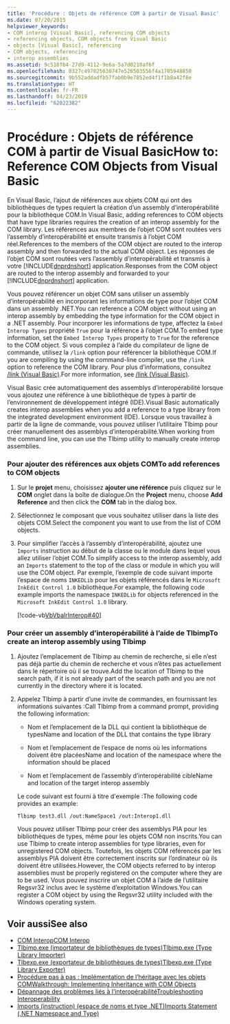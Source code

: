 ```yaml
---
title: 'Procédure : Objets de référence COM à partir de Visual Basic'
ms.date: 07/20/2015
helpviewer_keywords:
- COM interop [Visual Basic], referencing COM objects
- referencing objects, COM objects from Visual Basic
- objects [Visual Basic], referencing
- COM objects, referencing
- interop assemblies
ms.assetid: 9c518fb4-27d9-4112-9e6a-5a7d0210af6f
ms.openlocfilehash: 0327c497025630747e526503556f4a1705948850
ms.sourcegitcommit: 9b552addadfb57fab0b9e7852ed4f1f1b8a42f8e
ms.translationtype: HT
ms.contentlocale: fr-FR
ms.lasthandoff: 04/23/2019
ms.locfileid: "62022382"
---
```

# <a name="how-to-reference-com-objects-from-visual-basic"></a><span data-ttu-id="fbe1d-102">Procédure : Objets de référence COM à partir de Visual Basic</span><span class="sxs-lookup"><span data-stu-id="fbe1d-102">How to: Reference COM Objects from Visual Basic</span></span>
<span data-ttu-id="fbe1d-103">En Visual Basic, l’ajout de références aux objets COM qui ont des bibliothèques de types requiert la création d’un assembly d’interopérabilité pour la bibliothèque COM.</span><span class="sxs-lookup"><span data-stu-id="fbe1d-103">In Visual Basic, adding references to COM objects that have type libraries requires the creation of an interop assembly for the COM library.</span></span> <span data-ttu-id="fbe1d-104">Les références aux membres de l’objet COM sont routées vers l’assembly d’interopérabilité et ensuite transmis à l’objet COM réel.</span><span class="sxs-lookup"><span data-stu-id="fbe1d-104">References to the members of the COM object are routed to the interop assembly and then forwarded to the actual COM object.</span></span> <span data-ttu-id="fbe1d-105">Les réponses de l’objet COM sont routées vers l’assembly d’interopérabilité et transmis à votre [!INCLUDE[dnprdnshort](~/includes/dnprdnshort-md.md)] application.</span><span class="sxs-lookup"><span data-stu-id="fbe1d-105">Responses from the COM object are routed to the interop assembly and forwarded to your [!INCLUDE[dnprdnshort](~/includes/dnprdnshort-md.md)] application.</span></span>  
  
 <span data-ttu-id="fbe1d-106">Vous pouvez référencer un objet COM sans utiliser un assembly d’interopérabilité en incorporant les informations de type pour l’objet COM dans un assembly .NET.</span><span class="sxs-lookup"><span data-stu-id="fbe1d-106">You can reference a COM object without using an interop assembly by embedding the type information for the COM object in a .NET assembly.</span></span> <span data-ttu-id="fbe1d-107">Pour incorporer les informations de type, affectez la `Embed Interop Types` propriété `True` pour la référence à l’objet COM.</span><span class="sxs-lookup"><span data-stu-id="fbe1d-107">To embed type information, set the `Embed Interop Types` property to `True` for the reference to the COM object.</span></span> <span data-ttu-id="fbe1d-108">Si vous compilez à l’aide du compilateur de ligne de commande, utilisez la `/link` option pour référencer la bibliothèque COM.</span><span class="sxs-lookup"><span data-stu-id="fbe1d-108">If you are compiling by using the command-line compiler, use the `/link` option to reference the COM library.</span></span> <span data-ttu-id="fbe1d-109">Pour plus d’informations, consultez [/link (Visual Basic)](../../../visual-basic/reference/command-line-compiler/link.md).</span><span class="sxs-lookup"><span data-stu-id="fbe1d-109">For more information, see [/link (Visual Basic)](../../../visual-basic/reference/command-line-compiler/link.md).</span></span>  
  
 <span data-ttu-id="fbe1d-110">Visual Basic crée automatiquement des assemblys d’interopérabilité lorsque vous ajoutez une référence à une bibliothèque de types à partir de l’environnement de développement intégré (IDE).</span><span class="sxs-lookup"><span data-stu-id="fbe1d-110">Visual Basic automatically creates interop assemblies when you add a reference to a type library from the integrated development environment (IDE).</span></span> <span data-ttu-id="fbe1d-111">Lorsque vous travaillez à partir de la ligne de commande, vous pouvez utiliser l’utilitaire Tlbimp pour créer manuellement des assemblys d’interopérabilité.</span><span class="sxs-lookup"><span data-stu-id="fbe1d-111">When working from the command line, you can use the Tlbimp utility to manually create interop assemblies.</span></span>  
  
### <a name="to-add-references-to-com-objects"></a><span data-ttu-id="fbe1d-112">Pour ajouter des références aux objets COM</span><span class="sxs-lookup"><span data-stu-id="fbe1d-112">To add references to COM objects</span></span>  
  
1. <span data-ttu-id="fbe1d-113">Sur le **projet** menu, choisissez **ajouter une référence** puis cliquez sur le **COM** onglet dans la boîte de dialogue.</span><span class="sxs-lookup"><span data-stu-id="fbe1d-113">On the **Project** menu, choose **Add Reference** and then click the **COM** tab in the dialog box.</span></span>  
  
2. <span data-ttu-id="fbe1d-114">Sélectionnez le composant que vous souhaitez utiliser dans la liste des objets COM.</span><span class="sxs-lookup"><span data-stu-id="fbe1d-114">Select the component you want to use from the list of COM objects.</span></span>  
  
3. <span data-ttu-id="fbe1d-115">Pour simplifier l’accès à l’assembly d’interopérabilité, ajoutez une `Imports` instruction au début de la classe ou le module dans lequel vous allez utiliser l’objet COM.</span><span class="sxs-lookup"><span data-stu-id="fbe1d-115">To simplify access to the interop assembly, add an `Imports` statement to the top of the class or module in which you will use the COM object.</span></span> <span data-ttu-id="fbe1d-116">Par exemple, l’exemple de code suivant importe l’espace de noms `INKEDLib` pour les objets référencés dans le `Microsoft InkEdit Control 1.0` bibliothèque.</span><span class="sxs-lookup"><span data-stu-id="fbe1d-116">For example, the following code example imports the namespace `INKEDLib` for objects referenced in the `Microsoft InkEdit Control 1.0` library.</span></span>  
  
     [!code-vb[VbVbalrInterop#40](~/samples/snippets/visualbasic/VS_Snippets_VBCSharp/VbVbalrInterop/VB/Class1.vb#40)]  
  
### <a name="to-create-an-interop-assembly-using-tlbimp"></a><span data-ttu-id="fbe1d-117">Pour créer un assembly d’interopérabilité à l’aide de Tlbimp</span><span class="sxs-lookup"><span data-stu-id="fbe1d-117">To create an interop assembly using Tlbimp</span></span>  
  
1. <span data-ttu-id="fbe1d-118">Ajoutez l’emplacement de Tlbimp au chemin de recherche, si elle n’est pas déjà partie du chemin de recherche et vous n’êtes pas actuellement dans le répertoire où il se trouve.</span><span class="sxs-lookup"><span data-stu-id="fbe1d-118">Add the location of Tlbimp to the search path, if it is not already part of the search path and you are not currently in the directory where it is located.</span></span>  
  
2. <span data-ttu-id="fbe1d-119">Appelez Tlbimp à partir d’une invite de commandes, en fournissant les informations suivantes :</span><span class="sxs-lookup"><span data-stu-id="fbe1d-119">Call Tlbimp from a command prompt, providing the following information:</span></span>  
  
    - <span data-ttu-id="fbe1d-120">Nom et l’emplacement de la DLL qui contient la bibliothèque de types</span><span class="sxs-lookup"><span data-stu-id="fbe1d-120">Name and location of the DLL that contains the type library</span></span>  
  
    - <span data-ttu-id="fbe1d-121">Nom et l’emplacement de l’espace de noms où les informations doivent être placées</span><span class="sxs-lookup"><span data-stu-id="fbe1d-121">Name and location of the namespace where the information should be placed</span></span>  
  
    - <span data-ttu-id="fbe1d-122">Nom et l’emplacement de l’assembly d’interopérabilité cible</span><span class="sxs-lookup"><span data-stu-id="fbe1d-122">Name and location of the target interop assembly</span></span>  
  
     <span data-ttu-id="fbe1d-123">Le code suivant est fourni à titre d'exemple :</span><span class="sxs-lookup"><span data-stu-id="fbe1d-123">The following code provides an example:</span></span>  
  
    ```  
    Tlbimp test3.dll /out:NameSpace1 /out:Interop1.dll  
    ```  
  
     <span data-ttu-id="fbe1d-124">Vous pouvez utiliser Tlbimp pour créer des assemblys PIA pour les bibliothèques de types, même pour les objets COM non inscrits.</span><span class="sxs-lookup"><span data-stu-id="fbe1d-124">You can use Tlbimp to create interop assemblies for type libraries, even for unregistered COM objects.</span></span> <span data-ttu-id="fbe1d-125">Toutefois, les objets COM référencés par les assemblys PIA doivent être correctement inscrits sur l’ordinateur où ils doivent être utilisées.</span><span class="sxs-lookup"><span data-stu-id="fbe1d-125">However, the COM objects referred to by interop assemblies must be properly registered on the computer where they are to be used.</span></span> <span data-ttu-id="fbe1d-126">Vous pouvez inscrire un objet COM à l’aide de l’utilitaire Regsvr32 inclus avec le système d’exploitation Windows.</span><span class="sxs-lookup"><span data-stu-id="fbe1d-126">You can register a COM object by using the Regsvr32 utility included with the Windows operating system.</span></span>  
  
## <a name="see-also"></a><span data-ttu-id="fbe1d-127">Voir aussi</span><span class="sxs-lookup"><span data-stu-id="fbe1d-127">See also</span></span>

- [<span data-ttu-id="fbe1d-128">COM Interop</span><span class="sxs-lookup"><span data-stu-id="fbe1d-128">COM Interop</span></span>](../../../visual-basic/programming-guide/com-interop/index.md)
- [<span data-ttu-id="fbe1d-129">Tlbimp.exe (importateur de bibliothèques de types)</span><span class="sxs-lookup"><span data-stu-id="fbe1d-129">Tlbimp.exe (Type Library Importer)</span></span>](../../../framework/tools/tlbimp-exe-type-library-importer.md)
- [<span data-ttu-id="fbe1d-130">Tlbexp.exe (exportateur de bibliothèques de types)</span><span class="sxs-lookup"><span data-stu-id="fbe1d-130">Tlbexp.exe (Type Library Exporter)</span></span>](../../../framework/tools/tlbexp-exe-type-library-exporter.md)
- [<span data-ttu-id="fbe1d-131">Procédure pas à pas : Implémentation de l’héritage avec les objets COM</span><span class="sxs-lookup"><span data-stu-id="fbe1d-131">Walkthrough: Implementing Inheritance with COM Objects</span></span>](../../../visual-basic/programming-guide/com-interop/walkthrough-implementing-inheritance-with-com-objects.md)
- [<span data-ttu-id="fbe1d-132">Dépannage des problèmes liés à l’interopérabilité</span><span class="sxs-lookup"><span data-stu-id="fbe1d-132">Troubleshooting Interoperability</span></span>](../../../visual-basic/programming-guide/com-interop/troubleshooting-interoperability.md)
- [<span data-ttu-id="fbe1d-133">Imports (instruction) (espace de noms et type .NET)</span><span class="sxs-lookup"><span data-stu-id="fbe1d-133">Imports Statement (.NET Namespace and Type)</span></span>](../../../visual-basic/language-reference/statements/imports-statement-net-namespace-and-type.md)
